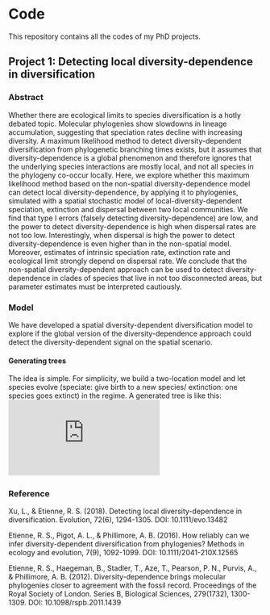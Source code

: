 # Code
This repository contains all the codes of my PhD projects. 
## Project 1: Detecting local diversity-dependence in diversification
### Abstract
Whether there are ecological limits to species diversification is a hotly debated topic. Molecular phylogenies show slowdowns in lineage accumulation, suggesting that speciation rates decline with increasing diversity. A maximum likelihood method to detect diversity-dependent diversification from phylogenetic branching times exists, but it assumes that diversity-dependence is a global phenomenon and therefore ignores that the underlying species interactions are mostly local, and not all species in the phylogeny co-occur locally. Here, we explore whether this maximum likelihood method based on the non-spatial diversity-dependence model can detect local diversity-dependence, by applying it to phylogenies, simulated with a spatial stochastic model of local-diversity-dependent speciation, extinction and dispersal between two local communities. We find that type I errors (falsely detecting diversity-dependence) are low, and the power to detect diversity-dependence is high when dispersal rates are not too low. Interestingly, when dispersal is high the power to detect diversity-dependence is even higher than in the non-spatial model. Moreover, estimates of intrinsic speciation rate, extinction rate and ecological limit strongly depend on dispersal rate. We conclude that the non-spatial diversity-dependent approach can be used to detect diversity-dependence in clades of species that live in not too disconnected areas, but parameter estimates must be interpreted cautiously.
### Model
We have developed a spatial diversity-dependent diversification model to explore if the global version of the diversity-dependence approach could detect the diversity-dependent signal on the spatial scenario. 

#### Generating trees
The idea is simple. For simplicity, we build a two-location model and let species evolve (speciate: give birth to a new species/ extinction: one species goes extinct) in the regime. A generated tree is like this:
![](https://github.com/xl0418/Code/blob/master/Pro1/figures/Trees_S2.pdf)


### Reference
Xu, L., & Etienne, R. S. (2018). Detecting local diversity-dependence in diversification. Evolution, 72(6), 1294-1305. DOI: 10.1111/evo.13482 
  
Etienne, R. S., Pigot, A. L., & Phillimore, A. B. (2016). How reliably can we infer diversity-dependent diversification from phylogenies? Methods in ecology and evolution, 7(9), 1092-1099. DOI: 10.1111/2041-210X.12565

Etienne, R. S., Haegeman, B., Stadler, T., Aze, T., Pearson, P. N., Purvis, A., & Phillimore, A. B. (2012). Diversity-dependence brings molecular phylogenies closer to agreement with the fossil record. Proceedings of the Royal Society of London. Series B, Biological Sciences, 279(1732), 1300-1309. DOI: 10.1098/rspb.2011.1439
